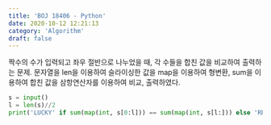 ```yaml
---
title: 'BOJ 18406 - Python'
date: 2020-10-12 12:21:13
category: 'Algorithm'
draft: false
---
```

짝수의 수가 입력되고 좌우 절반으로 나누었을 때, 각 수들을 합친 값을 비교하여 출력하는 문제. 문자열을 len을 이용하여 슬라이싱한 값을 map을 이용하여 형변환, sum을 이용하여 합친 값을 삼항연산자를 이용하여 비교, 출력하였다.
```python
s = input()
l = len(s)//2
print('LUCKY' if sum(map(int, s[0:l])) == sum(map(int, s[l:])) else 'READY')

```